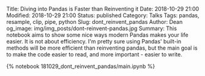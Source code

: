 Title: Diving into Pandas is Faster than Reinventing it
Date: 2018-10-29 21:00
Modified: 2018-10-29 21:00
Status: published
Category: Talks
Tags: pandas, resample, clip, pipe, python
Slug: dont_reinvent_pandas
Author: Dean
og_image: img/img_posts/dont-reinvent-pandas.jpg
Summary: This notebook aims to show some nice ways modern Pandas makes your life easier. It is not about efficiency. I'm pretty sure using Pandas' built-in methods will be more efficient than reinventing pandas, but the main goal is to make the code easier to read, and more important - easier to write.

{% notebook 181029_dont_reinvent_pandas/main.ipynb %}